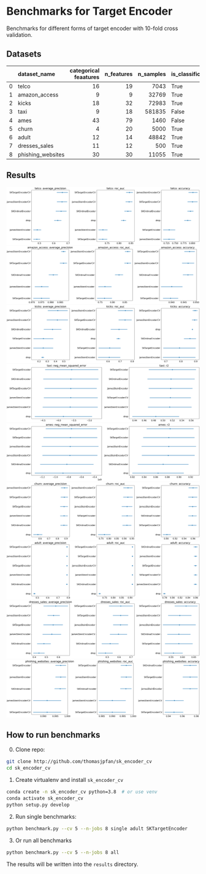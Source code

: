 # Benchmarks for Target Encoder

Benchmarks for different forms of target encoder with 10-fold cross validation.

## Datasets

|    | dataset_name      |   categorical feaatures |   n_features |   n_samples | is_classification   | openml_url                     |
|---:|:------------------|------------------------:|-------------:|------------:|:--------------------|:-------------------------------|
|  0 | telco             |                      16 |           19 |        7043 | True                | https://www.openml.org/d/42178 |
|  1 | amazon_access     |                       9 |            9 |       32769 | True                | https://www.openml.org/d/4135  |
|  2 | kicks             |                      18 |           32 |       72983 | True                | https://www.openml.org/d/41162 |
|  3 | taxi              |                       9 |           18 |      581835 | False               | https://www.openml.org/d/42729 |
|  4 | ames              |                      43 |           79 |        1460 | False               | https://www.openml.org/d/42165 |
|  5 | churn             |                       4 |           20 |        5000 | True                | https://www.openml.org/d/40701 |
|  6 | adult             |                      12 |           14 |       48842 | True                | https://www.openml.org/d/179   |
|  7 | dresses_sales     |                      11 |           12 |         500 | True                | https://www.openml.org/d/23381 |
|  8 | phishing_websites |                      30 |           30 |       11055 | True                | https://www.openml.org/d/4534  |

## Results

![telco](figures/telco.png)
![amazon_access](figures/amazon_access.png)
![kicks](figures/kicks.png)
![taxi](figures/taxi.png)
![ames](figures/ames.png)
![churn](figures/churn.png)
![adult](figures/adult.png)
![dresses_sales](figures/dresses_sales.png)
![phishing_websites](figures/phishing_websites.png)

## How to run benchmarks

0. Clone repo:

```bash
git clone http://github.com/thomasjpfan/sk_encoder_cv
cd sk_encoder_cv
```

1. Create virtualenv and install `sk_encoder_cv`

```bash
conda create -n sk_encoder_cv python=3.8  # or use venv
conda activate sk_encoder_cv
python setup.py develop
```

2. Run single benchmarks:

```bash
python benchmark.py --cv 5 --n-jobs 8 single adult SKTargetEncoder
```

3. Or run all benchmarks

```bash
python benchmark.py --cv 5 --n-jobs 8 all
```

The results will be written into the `results` directory.
